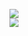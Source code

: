 [![](https://img.shields.io/badge/Made%20With-Github%20Spray-lightgrey.svg?style=for-the-badge&logo=github)](https://github.com/Annihil/github-spray#2978)  
[![](https://i.imgur.com/2DrTn0Z.gif)](https://github.com/Annihil/github-spray)